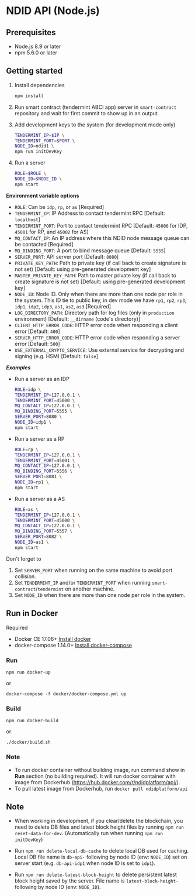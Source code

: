 # NDID API (Node.js)

## Prerequisites

- Node.js 8.9 or later
- npm 5.6.0 or later

## Getting started

1.  Install dependencies

    ```sh
    npm install
    ```

2.  Run smart contract (tendermint ABCI app) server in `smart-contract` repository and wait for first commit to show up in an output.

3.  Add development keys to the system (for development mode only)

    ```sh
    TENDERMINT_IP=$IP \
    TENDERMINT_PORT=$PORT \
    NODE_ID=ndid1 \
    npm run initDevKey
    ```

4.  Run a server

    ```sh
    ROLE=$ROLE \
    NODE_ID=$NODE_ID \
    npm start
    ```

**Environment variable options**

- `ROLE`: Can be `idp`, `rp`, or `as` [Required]
- `TENDERMINT_IP`: IP Address to contact tendermint RPC [Default: `localhost`]
- `TENDERMINT_PORT`: Port to contact tendermint RPC [Default: `45000` for IDP, `45001` for RP, and `45002` for AS]
- `MQ_CONTACT_IP`: An IP address where this NDID node message queue can be contacted [Required]
- `MQ_BINDING_PORT`: A port to bind message queue [Default: `5555`]
- `SERVER_PORT`: API server port [Default: `8080`]
- `PRIVATE_KEY_PATH`: Path to private key (if call back to create signature is not set) [Default: using pre-generated development key]
- `MASTER_PRIVATE_KEY_PATH`: Path to master private key (if call back to create signature is not set) [Default: using pre-generated development key]
- `NODE_ID`: Node ID. Only when there are more than one node per role in the system. This ID tie to public key, in dev mode we have `rp1`, `rp2`, `rp3`, `idp1`, `idp2`, `idp3`, `as1`, `as2`, `as3` [Required]
- `LOG_DIRECTORY_PATH`: Directory path for log files (only in `production` environment) [Default: `__dirname` (code's directory)]
- `CLIENT_HTTP_ERROR_CODE`: HTTP error code when responding a client error [Default: `400`]
- `SERVER_HTTP_ERROR_CODE`: HTTP error code when responding a server error [Default: `500`]
- `USE_EXTERNAL_CRYPTO_SERVICE`: Use external service for decrypting and signing (e.g. HSM) [Default: `false`]

**_Examples_**

- Run a server as an IDP

  ```sh
  ROLE=idp \
  TENDERMINT_IP=127.0.0.1 \
  TENDERMINT_PORT=45000 \
  MQ_CONTACT_IP=127.0.0.1 \
  MQ_BINDING_PORT=5555 \
  SERVER_PORT=8080 \
  NODE_ID=idp1 \
  npm start
  ```

- Run a server as a RP

  ```sh
  ROLE=rp \
  TENDERMINT_IP=127.0.0.1 \
  TENDERMINT_PORT=45001 \
  MQ_CONTACT_IP=127.0.0.1 \
  MQ_BINDING_PORT=5556 \
  SERVER_PORT=8081 \
  NODE_ID=rp1 \
  npm start
  ```

- Run a server as a AS

  ```sh
  ROLE=as \
  TENDERMINT_IP=127.0.0.1 \
  TENDERMINT_PORT=45000 \
  MQ_CONTACT_IP=127.0.0.1 \
  MQ_BINDING_PORT=5557 \
  SERVER_PORT=8082 \
  NODE_ID=as1 \
  npm start
  ```

Don't forget to

1.  Set `SERVER_PORT` when running on the same machine to avoid port collision.
2.  Set `TENDERMINT_IP` and/or `TENDERMINT_PORT` when running `smart-contract`/`tendermint` on another machine.
3.  Set `NODE_ID` when there are more than one node per role in the system.

## Run in Docker

Required

- Docker CE 17.06+ [Install docker](https://docs.docker.com/install/)
- docker-compose 1.14.0+ [Install docker-compose](https://docs.docker.com/compose/install/)


### Run

```
npm run docker-up
```

or

```
docker-compose -f docker/docker-compose.yml up
```

### Build

```
npm run docker-build
```

or

```
./docker/build.sh
```

### Note

* To run docker container without building image, run command show in **Run** section (no building required). It will run docker container with image from Dockerhub (https://hub.docker.com/r/ndidplatform/api/).
* To pull latest image from Dockerhub, run `docker pull ndidplatform/api`

## Note

- When working in development, if you clear/delete the blockchain, you need to delete DB files and latest block height files by running `npm run reset-data-for-dev`. (Automatically run when running `npm run initDevKey`)

- Run `npm run delete-local-db-cache` to delete local DB used for caching. Local DB file name is `db-api-` following by node ID (env: `NODE_ID`) set on server start (e.g. `db-api-idp1` when node ID is set to `idp1`).

- Run `npm run delete-latest-block-height` to delete persistent latest block height saved by the server. File name is `latest-block-height-` following by node ID (env: `NODE_ID`).
